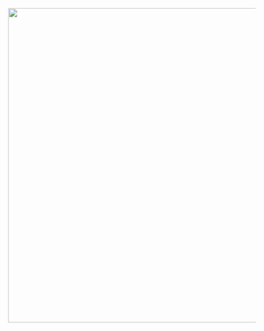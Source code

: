 <img class="img-responsive center-block" src="https://raw.githubusercontent.com/joshua19881228/my_blogs/master/Life_Discovery/My_Drawings/20161130.jpg" alt="" width="640"/>